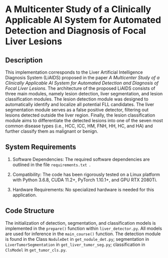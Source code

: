 # A Multicenter Study of a Clinically Applicable AI System for Automated Detection and Diagnosis of Focal Liver Lesions

## Description
This implementation corresponds to the Liver Artificial Intelligence Diagnosis System (LiAIDS) proposed in the paper *A Multicenter Study of a Clinically Applicable AI System for Automated Detection and Diagnosis of Focal Liver Lesions*. The architecture of the proposed LiAIDS consists of three main modules, namely lesion detection, liver segmentation, and lesion classification modules. The lesion detection module was designed to automatically identify and localize all potential FLL candidates. The liver segmentation module serves as a false positive detector, filtering out lesions detected outside the liver region. Finally, the lesion classification module aims to differentiate the detected lesions into one of the seven most common disease types (i.e., HCC, ICC, HM, FNH, HH, HC, and HA) and further classify them as malignant or benign.


## System Requirements
1. Software Dependencies: The required software dependencies are outlined in the file  ```requirements.txt ```.

2. Compatibility: The code has been rigorously tested on a Linux platform with Python 3.6.8, CUDA 11.2+, PyTorch 1.10.1+, and GPU RTX 2080Ti. 

3. Hardware Requirements: No specialized hardware is needed for this application.

## Code Structure
The initialization  of detection, segmentation, and classification models is implemented in the ```prepare()``` function within ```liver_detector.py```.  All models are used for inference in the ```main_course()``` function. The detection module is found in the Class ```NoduleDet``` in ```get_nodule_det.py```; segmentation  in ```LiverTumorSegmentation``` in ```get_liver_tumor_seg.py```; classification in  ```ClsModel``` in ```get_tumor_cls.py```.
